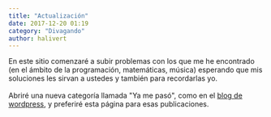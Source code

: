 ```yaml
---
title: "Actualización"
date: 2017-12-20 01:19
category: "Divagando"
author: halivert
---
```


En este sitio comenzaré a subir problemas con los que me he encontrado (en el
ámbito de la programación, matemáticas, música) esperando que mis soluciones les
sirvan a ustedes y también para recordarlas yo.
<br><br>
Abriré una nueva categoría llamada "Ya me pasó", como en el [blog de
wordpress](https://halivert.wordpress.com), y preferiré esta página para esas
publicaciones.
